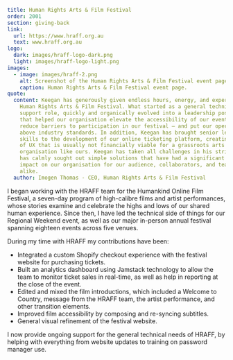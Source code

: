 ```yaml
title: Human Rights Arts & Film Festival
order: 2001
section: giving-back
link:
  url: https://www.hraff.org.au
  text: www.hraff.org.au
logo:
  dark: images/hraff-logo-dark.png
  light: images/hraff-logo-light.png
images:
  - image: images/hraff-2.png
    alt: Screenshot of the Human Rights Arts & Film Festival event page
    caption: Human Rights Arts & Film Festival event page.
quote:
  content: Keegan has generously given endless hours, energy, and expertise to the
    Human Rights Arts & Film Festival. What started as a general technical
    support role, quickly and organically evolved into a leadership position
    that helped our organisation elevate the accessibility of our events — to
    reduce barriers to participation in our festival — and put our operations
    above industry standards. In addition, Keegan has brought senior level
    skills to the development of our online ticketing platform, creating a level
    of UX that is usually not financially viable for a grassroots arts
    organisation like ours. Keegan has taken all challenges in his stride and
    has calmly sought out simple solutions that have had a significant positive
    impact on our organisation for our audience, collaborators, and team members
    alike.
  author: Imogen Thomas - CEO, Human Rights Arts & Film Festival
```
I began working with the HRAFF team for the Humankind Online Film Festival, a seven-day program of high-calibre films and artist performances, whose stories examine and celebrate the highs and lows of our shared human experience. Since then, I have led the technical side of things for our Regional Weekend event, as well as our major in-person annual festival spanning eighteen events across five venues.

During my time with HRAFF my contributions have been:

* Integrated a custom Shopify checkout experience with the festival website for purchasing tickets.
* Built an analytics dashboard using Jamstack technology to allow the team to monitor ticket sales in real-time, as well as help in reporting at the close of the event.
* Edited and mixed the film introductions, which included a Welcome to Country, message from the HRAFF team, the artist performance, and other transition elements.
* Improved film accessibility by composing and re-syncing subtitles.
* General visual refinement of the festival website.

I now provide ongoing support for the general technical needs of HRAFF, by helping with everything from website updates to training on password manager use.
